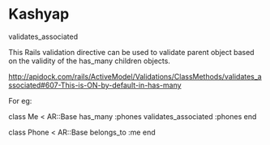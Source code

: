 Kashyap
=======

validates_associated

This Rails validation directive can be used to validate parent object
based on the validity of the has_many children objects.

http://apidock.com/rails/ActiveModel/Validations/ClassMethods/validates_associated#607-This-is-ON-by-default-in-has-many

For eg:

class Me < AR::Base
  has_many :phones
  validates_associated :phones
end

class Phone < AR::Base
  belongs_to :me
end
